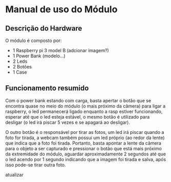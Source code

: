 # Manual de uso do Módulo

## Descrição do Hardware
O módulo é composto por:

- 1 Raspberry pi 3 model B (adcionar imagem?)
- 1 Power Bank (modelo...)
- 2 Leds
- 2 Botões
- 1 Case

## Funcionamento resumido
Com o power bank estando com carga, basta apertar o botão que se encontra quase no meio do módulo (o mais próximo da câmera) para ligar a raspberry, o led permanecerá ligado enquanto a rasp estiver funcionando, esperar até que o led esteja estável, o mesmo botão é utilizado para desligar (o led irá piscar 5 vezes e se apagará ao desligar).

O outro botão é o responsável por tirar as fotos, um led irá piscar quando a foto for tirada, a webcam também possui um led próprio (ao redor da lente) que indica que a foto foi tirada. Portanto, basta apontar a lente da câmera para o objeto a ser capturado e pressionar o botão que está mais próximo da extremidade do módulo, aguardar aproximadamente 2 segundos até que o led acendo por 1 segundo indicando que a imagem foi tirada e salva, após isso pode-se tirar outra foto. 

atualizar
